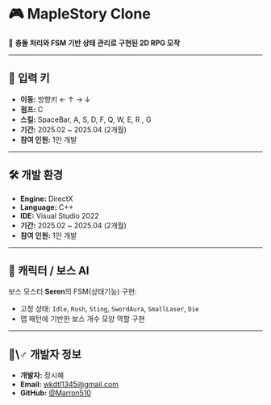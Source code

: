 # 🎮 MapleStory Clone

📁 **충돌 처리와 FSM 기반 상태 관리로 구현된 2D RPG 모작**

---

## 🧩  입력 키

- **이동:** 방향키 ← ↑ → ↓
- **점프:** C
- **스킬:** SpaceBar, A, S, D, F, Q, W, E, R , G  
- **기간:** 2025.02 ~ 2025.04 (2개월)  
- **참여 인원:** 1인 개발
---

## 🛠️ 개발 환경

- **Engine:** DirectX
- **Language:** C++  
- **IDE:** Visual Studio 2022  
- **기간:** 2025.02 ~ 2025.04 (2개월)  
- **참여 인원:** 1인 개발

---

## 🧠 캐릭터 / 보스 AI

보스 모스터 **Seren**의 FSM(상태기능) 구현:

- 고정 상태: `Idle`, `Rush`, `Sting`, `SwordAura`, `SmallLaser`, `Die`
- 맵 패턴에 기반한 보스 개수 모양 역할 구현

---

## 🤝\‍♂️ 개발자 정보

- **개발자:** 장시혜  
- **Email:** wkdtl1345@gmail.com  
- **GitHub:** [@Marron510](https://github.com/Marron510)
